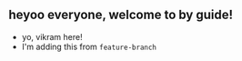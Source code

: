 ## heyoo everyone, welcome to by guide!


- yo, vikram here!
- I'm adding this from `feature-branch`
